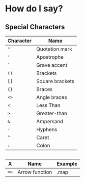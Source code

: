 # How do I say?

## Special Characters
| Character | Name            |
|-----------|-----------------|
| `"`       | Quotation mark  |
| `'`       | Apostrophe      |
| `` ` ``   | Grave accent    |
| `()`      | Brackets        |
| `[]`      | Square brackets |
| `{}`      | Braces          |
| `<>`      | Angle braces    |
| `<`       | Less Than       |
| `>`       | Greater-than    |
| `&`       | Ampersand       |
| `-`       | Hyphens         |
| `^`       | Caret           |
| `:`       | Colon           |

## 

| X | Name | Example |
|-----------|----------------|--|
| `=>`       | Arrow function | .map |
